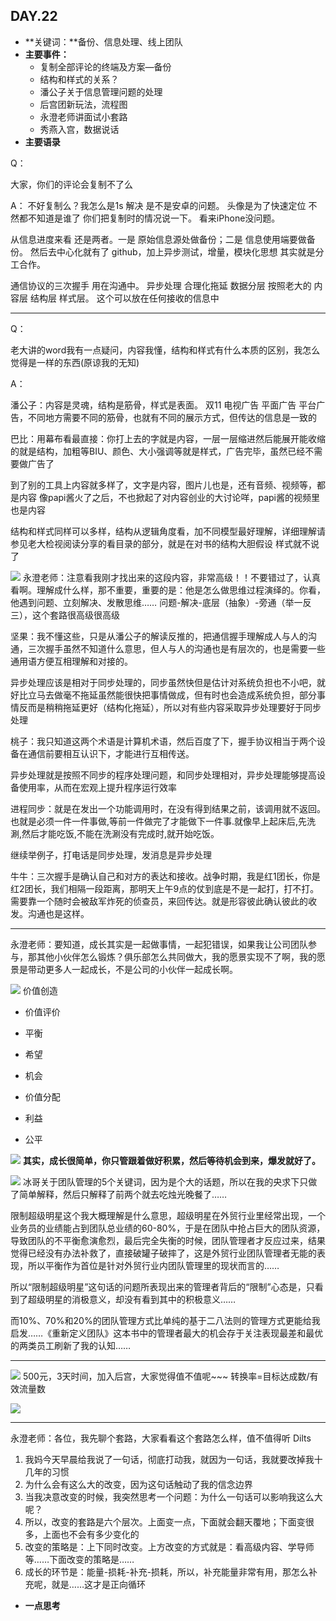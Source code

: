 ## DAY.22
+ **关键词：**备份、信息处理、线上团队
+ **主要事件：**
    + 复制全部评论的终端及方案—备份
    + 结构和样式的关系？
    + 潘公子关于信息管理问题的处理
    + 后宫团新玩法，流程图
    + 永澄老师讲面试小套路
    + 秀燕入宫，数据说话
+ **主要语录**

Q：

大家，你们的评论会复制不了么

A：
不好复制么？我怎么是1s 解决 是不是安卓的问题。
头像是为了快速定位 不然都不知道是谁了 你们把复制时的情况说一下。
看来iPhone没问题。

从信息进度来看 还是两者。一是 原始信息源处做备份；二是 信息使用端要做备份。
然后去中心化就有了 github，加上异步测试，增量，模块化思想 其实就是分工合作。

通信协议的三次握手 用在沟通中。 异步处理 合理化拖延
数据分层 按照老大的 内容层 结构层 样式层。
这个可以放在任何接收的信息中

---------

Q：

老大讲的word我有一点疑问，内容我懂，结构和样式有什么本质的区别，我怎么觉得是一样的东西(原谅我的无知)

A：

潘公子：内容是灵魂，结构是筋骨，样式是表面。
双11 电视广告 平面广告 平台广告，不同地方需要不同的筋骨，也就有不同的展示方式，但传达的信息是一致的

巴比：用幕布看最直接：你打上去的字就是内容，一层一层缩进然后能展开能收缩的就是结构，加粗等BIU、颜色、大小强调等就是样式，广告完毕，虽然已经不需要做广告了

到了别的工具上内容就多样了，文字是内容，图片儿也是，还有音频、视频等，都是内容
像papi酱火了之后，不也掀起了对内容创业的大讨论咩，papi酱的视频里也是内容

结构和样式同样可以多样，结构从逻辑角度看，加不同模型最好理解，详细理解请参见老大检视阅读分享的看目录的部分，就是在对书的结构大胆假设
样式就不说了

![](./_image/daeb8937c8cd6a6c6aebc10a86a67cb.jpg)
永澄老师：注意看我刚才找出来的这段内容，非常高级！！不要错过了，认真看啊。理解成什么样，那不重要，重要的是：他是怎么做思维过程演绎的。你看，他遇到问题、立刻解决、发散思维……
问题-解决-底层（抽象）-旁通（举一反三），这个套路很高级很高级

坚果：我不懂这些，只是从潘公子的解读反推的，把通信握手理解成人与人的沟通，三次握手虽然不知道什么意思，但人与人的沟通也是有层次的，也是需要一些通用语方便互相理解和对接的。

异步处理应该是相对于同步处理的，同步虽然快但是估计对系统负担也不小吧，就好比立马去做毫不拖延虽然能很快把事情做成，但有时也会造成系统负担，部分事情反而是稍稍拖延更好（结构化拖延），所以对有些内容采取异步处理要好于同步处理

桃子：我只知道这两个术语是计算机术语，然后百度了下，握手协议相当于两个设备在通信前要相互认识下，才能进行互相传送。

异步处理就是按照不同步的程序处理问题，和同步处理相对，异步处理能够提高设备使用率，从而在宏观上提升程序运行效率

进程同步：就是在发出一个功能调用时，在没有得到结果之前，该调用就不返回。也就是必须一件一件事做,等前一件做完了才能做下一件事.就像早上起床后,先洗涮,然后才能吃饭,不能在洗涮没有完成时,就开始吃饭。

继续举例子，打电话是同步处理，发消息是异步处理

牛牛：三次握手是确认自己和对方的表达和接收。战争时期，我是红1团长，你是红2团长，我们相隔一段距离，那明天上午9点的仗到底是不是一起打，打不打。需要靠一个随时会被敌军炸死的侦查员，来回传达。就是形容彼此确认彼此的收发。沟通也是这样。

----------

永澄老师：要知道，成长其实是一起做事情，一起犯错误，如果我让公司团队参与，那其他小伙伴怎么锻炼？俱乐部怎么共同做大，我的愿景实现不了啊，我的愿景是带动更多人一起成长，不是公司的小伙伴一起成长啊。

![](./_image/91b279a61034b5e4937ce78d2fc89c8.jpg)
价值创造

 - 价值评价
 - 平衡
 - 希望
 - 机会

 - 价值分配
 - 利益
 - 公平

![](./_image/8bd6838f617979446088c320c6424d7.jpg)
**其实，成长很简单，你只管跟着做好积累，然后等待机会到来，爆发就好了。**


![](./_image/497c88e308203b3257b7fdef37b35fb.jpg)
 冰哥关于团队管理的5个关键词，因为是个大的话题，所以在我的央求下只做了简单解释，然后只解释了前两个就去吃烛光晚餐了……

限制超级明星这个我大概理解是什么意思，超级明星在外贸行业里经常出现，一个业务员的业绩能占到团队总业绩的60-80%，于是在团队中抢占巨大的团队资源，导致团队的不平衡愈演愈烈，最后完全失衡的时候，团队管理者才反应过来，结果觉得已经没有办法补救了，直接破罐子破摔了，这是外贸行业团队管理者无能的表现，所以平衡作为首位是针对外贸行业内团队管理里的现状而言的……

所以“限制超级明星”这句话的问题所表现出来的管理者背后的“限制”心态是，只看到了超级明星的消极意义，却没有看到其中的积极意义……

而10%、70%和20%的团队管理方式比单纯的基于二八法则的管理方式更能给我启发……《重新定义团队》这本书中的管理者最大的机会存于关注表现最差和最优的两类员工刷新了我的认知……

----------


![](./_image/736a9b88d38fa3a0d11cb61f55f5627.jpg)
500元，3天时间，加入后宫，大家觉得值不值呢~~~
转换率=目标达成数/有效流量数

![](./_image/3734c6d4b4395c51762ab1100b3e934.jpg)



----------

永澄老师：各位，我先聊个套路，大家看看这个套路怎么样，值不值得听
Dilts

1. 我妈今天早晨给我说了一句话，彻底打动我，就因为一句话，我就要改掉我十几年的习惯
2. 为什么会有这么大的改变，因为这句话触动了我的信念边界
3. 当我决意改变的时候，我突然思考一个问题：为什么一句话可以影响我这么大呢？
4. 所以，改变的套路是六个层次。上面变一点，下面就会翻天覆地；下面变很多，上面也不会有多少变化的
5. 改变的策略是：上下同时改变。上方改变的方式就是：看高级内容、学导师等……下面改变的策略是……
6. 成长的环节是：能量-损耗-补充-损耗，所以，补充能量非常有用，那怎么补充呢，就是……这才是正向循环


+ **一点思考**
